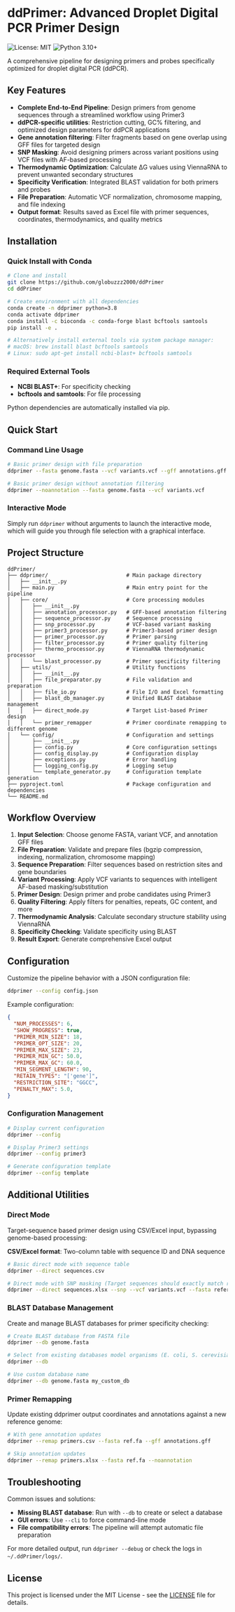 # ddPrimer: Advanced Droplet Digital PCR Primer Design

![License: MIT](https://img.shields.io/badge/License-MIT-yellow.svg)
![Python 3.10+](https://img.shields.io/badge/python-3.10+-blue.svg)

A comprehensive pipeline for designing primers and probes specifically optimized for droplet digital PCR (ddPCR).


## Key Features

- **Complete End-to-End Pipeline**: Design primers from genome sequences through a streamlined workflow using Primer3
- **ddPCR-specific utilities**: Restriction cutting, GC% filtering, and optimized design parameters for ddPCR applications
- **Gene annotation filtering**: Filter fragments based on gene overlap using GFF files for targeted design
- **SNP Masking**: Avoid designing primers across variant positions using VCF files with AF-based processing
- **Thermodynamic Optimization**: Calculate ΔG values using ViennaRNA to prevent unwanted secondary structures
- **Specificity Verification**: Integrated BLAST validation for both primers and probes
- **File Preparation**: Automatic VCF normalization, chromosome mapping, and file indexing
- **Output format**: Results saved as Excel file with primer sequences, coordinates, thermodynamics, and quality metrics


## Installation

### Quick Install with Conda

```bash
# Clone and install
git clone https://github.com/globuzzz2000/ddPrimer
cd ddPrimer

# Create environment with all dependencies
conda create -n ddprimer python=3.8
conda activate ddprimer
conda install -c bioconda -c conda-forge blast bcftools samtools
pip install -e .

# Alternatively install external tools via system package manager:
# macOS: brew install blast bcftools samtools
# Linux: sudo apt-get install ncbi-blast+ bcftools samtools
```

### Required External Tools

- **NCBI BLAST+**: For specificity checking
- **bcftools and samtools**: For file processing  

Python dependencies are automatically installed via pip.


## Quick Start

### Command Line Usage

```bash
# Basic primer design with file preparation
ddprimer --fasta genome.fasta --vcf variants.vcf --gff annotations.gff

# Basic primer design without annotation filtering
ddprimer --noannotation --fasta genome.fasta --vcf variants.vcf
```

### Interactive Mode

Simply run `ddprimer` without arguments to launch the interactive mode, which will guide you through file selection with a graphical interface.


## Project Structure

```
ddPrimer/
├── ddprimer/                         # Main package directory
│   ├── __init__.py
│   ├── main.py                       # Main entry point for the pipeline
│   ├── core/                         # Core processing modules
│   │   ├── __init__.py
│   │   ├── annotation_processor.py   # GFF-based annotation filtering
│   │   ├── sequence_processor.py     # Sequence processing
│   │   ├── snp_processor.py          # VCF-based variant masking
│   │   ├── primer3_processor.py      # Primer3-based primer design
│   │   ├── primer_processor.py       # Primer parsing
│   │   ├── filter_processor.py       # Primer quality filtering
│   │   ├── thermo_processor.py       # ViennaRNA thermodynamic processor
│   │   └── blast_processor.py        # Primer specificity filtering
│   ├── utils/                        # Utility functions
│   │   ├── __init__.py
│   │   ├── file_preparator.py        # File validation and preparation
│   │   ├── file_io.py                # File I/O and Excel formatting
│   │   ├── blast_db_manager.py       # Unified BLAST database management
│   │   ├── direct_mode.py            # Target List-based Primer design
│   │   └── primer_remapper           # Primer coordinate remapping to different genome
│   └── config/                       # Configuration and settings
│       ├── __init__.py
│       ├── config.py                 # Core configuration settings
│       ├── config_display.py         # Configuration display
│       ├── exceptions.py             # Error handling
│       ├── logging_config.py         # Logging setup
│       └── template_generator.py     # Configuration template generation
├── pyproject.toml                    # Package configuration and dependencies
└── README.md                  
```


## Workflow Overview

1. **Input Selection**: Choose genome FASTA, variant VCF, and annotation GFF files
2. **File Preparation**: Validate and prepare files (bgzip compression, indexing, normalization, chromosome mapping)
3. **Sequence Preparation**: Filter sequences based on restriction sites and gene boundaries
4. **Variant Processing**: Apply VCF variants to sequences with intelligent AF-based masking/substitution
5. **Primer Design**: Design primer and probe candidates using Primer3
6. **Quality Filtering**: Apply filters for penalties, repeats, GC content, and more
7. **Thermodynamic Analysis**: Calculate secondary structure stability using ViennaRNA
8. **Specificity Checking**: Validate specificity using BLAST
9. **Result Export**: Generate comprehensive Excel output


## Configuration

Customize the pipeline behavior with a JSON configuration file:

```bash
ddprimer --config config.json
```

Example configuration:

```json
{
  "NUM_PROCESSES": 6,
  "SHOW_PROGRESS": true,
  "PRIMER_MIN_SIZE": 18,
  "PRIMER_OPT_SIZE": 20,
  "PRIMER_MAX_SIZE": 23,
  "PRIMER_MIN_GC": 50.0,
  "PRIMER_MAX_GC": 60.0,
  "MIN_SEGMENT_LENGTH": 90,
  "RETAIN_TYPES": "['gene']",
  "RESTRICTION_SITE": "GGCC",
  "PENALTY_MAX": 5.0,
}
```

### Configuration Management

```bash
# Display current configuration
ddprimer --config

# Display Primer3 settings
ddprimer --config primer3

# Generate configuration template
ddprimer --config template
```


## Additional Utilities

### Direct Mode
Target-sequence based primer design using CSV/Excel input, bypassing genome-based processing:

**CSV/Excel format**: Two-column table with sequence ID and DNA sequence

```bash
# Basic direct mode with sequence table
ddprimer --direct sequences.csv

# Direct mode with SNP masking (Target sequences should exactly match reference sequence)
ddprimer --direct sequences.xlsx --snp --vcf variants.vcf --fasta reference.fa

```

### BLAST Database Management
Create and manage BLAST databases for primer specificity checking:

```bash
# Create BLAST database from FASTA file
ddprimer --db genome.fasta

# Select from existing databases model organisms (E. coli, S. cerevisiae, etc.)
ddprimer --db

# Use custom database name
ddprimer --db genome.fasta my_custom_db
```

### Primer Remapping
Update existing ddprimer output coordinates and annotations against a new reference genome:

```bash
# With gene annotation updates
ddprimer --remap primers.csv --fasta ref.fa --gff annotations.gff

# Skip annotation updates
ddprimer --remap primers.xlsx --fasta ref.fa --noannotation
```


## Troubleshooting

Common issues and solutions:

- **Missing BLAST database**: Run with `--db` to create or select a database
- **GUI errors**: Use `--cli` to force command-line mode
- **File compatibility errors**: The pipeline will attempt automatic file preparation

For more detailed output, run `ddprimer --debug` or check the logs in `~/.ddPrimer/logs/`.

## License

This project is licensed under the MIT License - see the [LICENSE](LICENSE) file for details.